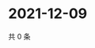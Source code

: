 # 2021-12-09

共 0 条

<!-- BEGIN WEIBO -->
<!-- 最后更新时间 Thu Dec 09 2021 22:00:42 GMT+0800 (China Standard Time) -->

<!-- END WEIBO -->
